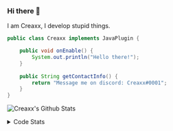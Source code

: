 ### Hi there 👋

I am Creaxx, I develop stupid things. 

```java
public class Creaxx implements JavaPlugin {

    public void onEnable() {
        System.out.println("Hello there!");
    }
    
    public String getContactInfo() {
        return "Message me on discord: Creaxx#0001";
    }
}
```

![Creaxx's Github Stats](https://github-readme-stats.vercel.app/api?username=CreaxxOG&show_icons=true&theme=dark&count_private=true)

<details>
  <summary>Code Stats</summary>

<!--START_SECTION:waka-->
![Code Time](http://img.shields.io/badge/Code%20Time-638%20hrs%2042%20mins-blue)

![Lines of code](https://img.shields.io/badge/From%20Hello%20World%20I%27ve%20Written-24%20Thousand%20lines%20of%20code-blue)

**🐱 My GitHub Data** 

> 🏆 88 Contributions in the Year 2022
 > 
> 📦 388.5 kB Used in GitHub's Storage 
 > 
> 🚫 Not Opted to Hire
 > 
> 📜 1 Public Repository 
 > 
> 🔑 5 Private Repositories  
 > 
**I'm a Night 🦉** 

```text
🌞 Morning    16 commits     ██░░░░░░░░░░░░░░░░░░░░░░░   8.99% 
🌆 Daytime    60 commits     ████████░░░░░░░░░░░░░░░░░   33.71% 
🌃 Evening    97 commits     █████████████░░░░░░░░░░░░   54.49% 
🌙 Night      5 commits      ░░░░░░░░░░░░░░░░░░░░░░░░░   2.81%

```
📅 **I'm Most Productive on Thursday** 

```text
Monday       19 commits     ██░░░░░░░░░░░░░░░░░░░░░░░   10.67% 
Tuesday      21 commits     ███░░░░░░░░░░░░░░░░░░░░░░   11.8% 
Wednesday    24 commits     ███░░░░░░░░░░░░░░░░░░░░░░   13.48% 
Thursday     34 commits     ████░░░░░░░░░░░░░░░░░░░░░   19.1% 
Friday       34 commits     ████░░░░░░░░░░░░░░░░░░░░░   19.1% 
Saturday     26 commits     ███░░░░░░░░░░░░░░░░░░░░░░   14.61% 
Sunday       20 commits     ██░░░░░░░░░░░░░░░░░░░░░░░   11.24%

```


📊 **This Week I Spent My Time On** 

```text
💬 Programming Languages: 
TypeScript               8 hrs 41 mins       ████████████░░░░░░░░░░░░░   51.42% 
Java                     5 hrs 59 mins       ████████░░░░░░░░░░░░░░░░░   35.42% 
JSON                     31 mins             ░░░░░░░░░░░░░░░░░░░░░░░░░   3.08% 
XML                      29 mins             ░░░░░░░░░░░░░░░░░░░░░░░░░   2.93% 
YAML                     28 mins             ░░░░░░░░░░░░░░░░░░░░░░░░░   2.84%

🔥 Editors: 
IntelliJ                 16 hrs 54 mins      █████████████████████████   100.0%

```

**I Mostly Code in Java** 

```text
Java                     5 repos             █████████████████░░░░░░░░   71.43% 
EJS                      1 repo              ███░░░░░░░░░░░░░░░░░░░░░░   14.29% 
Kotlin                   1 repo              ███░░░░░░░░░░░░░░░░░░░░░░   14.29%

```



 Last Updated on 13/05/2022 18:31:23 UTC
<!--END_SECTION:waka-->
</details>
